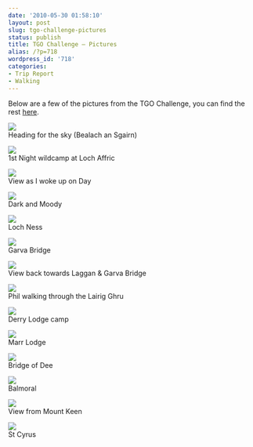 ```yaml
---
date: '2010-05-30 01:58:10'
layout: post
slug: tgo-challenge-pictures
status: publish
title: TGO Challenge – Pictures
alias: /?p=718
wordpress_id: '718'
categories:
- Trip Report
- Walking
---
```


Below are a few of the pictures from the TGO Challenge, you can find the rest [here](http://picasaweb.google.co.uk/steven.horner/TGOChallenge2010?feat=directlink).  

[![](http://lh4.ggpht.com/_mwiBNuCX3e4/S_u1opq-2yI/AAAAAAAAPmo/DcjRhOrpXYY/s400/TGO%20Challenge%202010%20012.JPG)](http://picasaweb.google.co.uk/lh/photo/WT3hOg7AJ5zkG3oFPWfTpg?feat=embedwebsite)  
Heading for the sky (Bealach an Sgairn)  

[![](http://lh4.ggpht.com/_mwiBNuCX3e4/S_vAb2kNRvI/AAAAAAAAPsw/PxciZjpKRQs/s400/TGO%20Challenge%202010%20034.JPG)](http://picasaweb.google.co.uk/lh/photo/eClgWJ1hX-EdvOhO8U3sZQ?feat=embedwebsite)  
1st Night wildcamp at Loch Affric  

[![](http://lh6.ggpht.com/_mwiBNuCX3e4/S_vJBDf-3YI/AAAAAAAAPyE/w0KHCySiNuA/s400/TGO%20Challenge%202010%20052.JPG)](http://picasaweb.google.co.uk/lh/photo/AcDA2PuWxPuaW0DVcF0stA?feat=embedwebsite)  
View as I woke up on Day  

[![](http://lh5.ggpht.com/_mwiBNuCX3e4/S_vN9UNI2zI/AAAAAAAAP14/IZ7OjaLE1No/s400/TGO%20Challenge%202010%20068.JPG)](http://picasaweb.google.co.uk/lh/photo/khslHfUHEraFa8Ll4EiYEQ?feat=embedwebsite)  
Dark and Moody  

[![](http://lh6.ggpht.com/_mwiBNuCX3e4/S_vTpImCGQI/AAAAAAAAP4k/sFeJRilkiPE/s400/TGO%20Challenge%202010%20077.JPG)](http://picasaweb.google.co.uk/lh/photo/09iFzeVQpGsOAQEZB3_43w?feat=embedwebsite)  
Loch Ness  

[![](http://lh6.ggpht.com/_mwiBNuCX3e4/S_veGMSyPSI/AAAAAAAAP-M/4Br5TKJSeXU/s400/TGO%20Challenge%202010%20094.JPG)](http://picasaweb.google.co.uk/lh/photo/NRlV97k6wumBG41qXfJJng?feat=embedwebsite)  
Garva Bridge  

[![](http://lh4.ggpht.com/_mwiBNuCX3e4/S_vlPhMqUcI/AAAAAAAAQB8/k9j2P-xXEKM/s400/TGO%20Challenge%202010%20108.JPG)](http://picasaweb.google.co.uk/lh/photo/zBtrqqqStZBCwFKe6czXGg?feat=embedwebsite)  
View back towards Laggan & Garva Bridge  

[![](http://lh5.ggpht.com/_mwiBNuCX3e4/S_v1u9IG1QI/AAAAAAAAQKc/sHJH8p_iarQ/s400/TGO%20Challenge%202010%20140.JPG)](http://picasaweb.google.co.uk/lh/photo/tq90ddTLaxDqhtJOTJtpeA?feat=embedwebsite)  
Phil walking through the Lairig Ghru  

[![](http://lh6.ggpht.com/_mwiBNuCX3e4/S_v7lZWFXPI/AAAAAAAAQOk/wzkw7BHmAlg/s400/TGO%20Challenge%202010%20154.JPG)](http://picasaweb.google.co.uk/lh/photo/B-BiX-wTFTm_ozomy34h-w?feat=embedwebsite)  
Derry Lodge camp  

[![](http://lh4.ggpht.com/_mwiBNuCX3e4/S_v8lvN-i1I/AAAAAAAAQPI/0Q75kPAv0zE/s400/TGO%20Challenge%202010%20156.JPG)](http://picasaweb.google.co.uk/lh/photo/MLWN3achILS51matTNFGMA?feat=embedwebsite)  
Marr Lodge  

[![](http://lh3.ggpht.com/_mwiBNuCX3e4/S_v88KIzxzI/AAAAAAAAQPY/1lg8jlvDu3k/s400/TGO%20Challenge%202010%20157.JPG)](http://picasaweb.google.co.uk/lh/photo/KdiNCguPbwYVUz97yOo0Og?feat=embedwebsite)  
Bridge of Dee  

[![](http://lh5.ggpht.com/_mwiBNuCX3e4/S_wBBiuqxuI/AAAAAAAAQRY/0tM8z_1ONrI/s400/TGO%20Challenge%202010%20165.JPG)](http://picasaweb.google.co.uk/lh/photo/AtG_ahPrabRpjncYR8-_tw?feat=embedwebsite)  
Balmoral  

[![](http://lh6.ggpht.com/_mwiBNuCX3e4/S_wCaNVB_tI/AAAAAAAAQSQ/AbgBLifH6-U/s400/TGO%20Challenge%202010%20168.JPG)](http://picasaweb.google.co.uk/lh/photo/qwZDAjiEftr8PB-Q66uqNQ?feat=embedwebsite)  
View from Mount Keen  

[![](http://lh5.ggpht.com/_mwiBNuCX3e4/S_wIoQJrpNI/AAAAAAAAQWA/WiuP_WNzbzI/s400/TGO%20Challenge%202010%20185.JPG)](http://picasaweb.google.co.uk/lh/photo/vn4y2Q0BJwX0_uGdILVncw?feat=embedwebsite)  
St Cyrus
